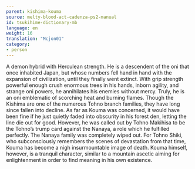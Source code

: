 ```yaml
---
parent: kishima-kouma
source: melty-blood-act-cadenza-ps2-manual
id: tsukihime-dictionary-mb
language: en
weight: 16
translation: "Mcjon01"
category:
- person
---
```


A demon hybrid with Herculean strength. He is a descendent of the oni that once inhabited Japan, but whose numbers fell hand in hand with the expansion of civilization, until they finally went extinct.
With grip strength powerful enough crush enormous trees in his hands, inborn agility, and strange oni powers, he annihilates his enemies without mercy. Truly, he is an oni emblematic of scorching heat and burning flames.
Though the Kishima are one of the numerous Tohno branch families, they have long since fallen into decline. As far as Kouma was concerned, it would have been fine if he just quietly faded into obscurity in his forest den, letting the line die out for good. However, he was called out by Tohno Makihisa to be the Tohno’s trump card against the Nanaya, a role which he fulfilled perfectly. The Nanaya family was completely wiped out.
For Tohno Shiki, who subconsciously remembers the scenes of devastation from that time, Kouma has become a nigh insurmountable image of death.
Kouma himself, however, is a tranquil character, similar to a mountain ascetic aiming for enlightenment in order to find meaning in his own existence.
